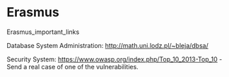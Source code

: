 # Erasmus
Erasmus_important_links

Database System Administration: http://math.uni.lodz.pl/~bleja/dbsa/

Security System: https://www.owasp.org/index.php/Top_10_2013-Top_10
  -Send a real case of one of the vulnerabilities.
